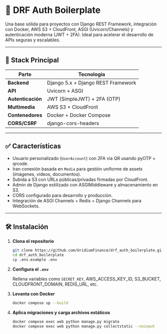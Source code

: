 # 🚀 DRF Auth Boilerplate

Una base sólida para proyectos con Django REST Framework, integración con Docker, AWS S3 + CloudFront, ASGI (Uvicorn/Channels) y autenticación moderna (JWT + 2FA). Ideal para acelerar el desarrollo de APIs seguras y escalables.

---

## 🧱 Stack Principal

| Parte | Tecnología |
|-------|------------|
| **Backend** | Django 5.x + Django REST Framework |
| **API** | Uvicorn + ASGI |
| **Autenticación** | JWT (SimpleJWT) + 2FA (OTP) |
| **Multimedia** | AWS S3 + CloudFront |
| **Contenedores** | Docker + Docker Compose |
| **CORS/CSRF** | django-cors-headers |

---

## ✅ Características

- Usuario personalizado (`UserAccount`) con 2FA vía QR usando pyOTP + qrcode.
- Iran conexión basada en `Media` para gestión uniforme de assets (imágenes, videos, documentos).
- Subida a S3 con URLs públicas/privadas firmadas por CloudFront.
- Admin de Django estilizado con ASGIMiddleware y almacenamiento en S3.
- CORS configurado para desarrollo y producción.
- Integración de ASGI Channels + Redis + Django Channels para WebSockets.

---

## 🛠️ Instalación

1. **Clona el repositorio**

   ```bash
   git clone https://github.com/UridiumFinance/drf_auth_boilerplate.git
   cd drf_auth_boilerplate
   cp .env.example .env

2. **Configura el `.env`**
    
    Rellena variables como `SECRET_KEY`, AWS_ACCESS_KEY_ID, S3_BUCKET, CLOUDFRONT_DOMAIN, REDIS_URL, etc.

3. **Levanta con Docker**

    ```bash
    docker compose up --build

4. **Aplica migraciones y carga archivos estáticos**

    ```bash
    docker compose exec web python manage.py migrate
    docker compose exec web python manage.py collectstatic --noinput
